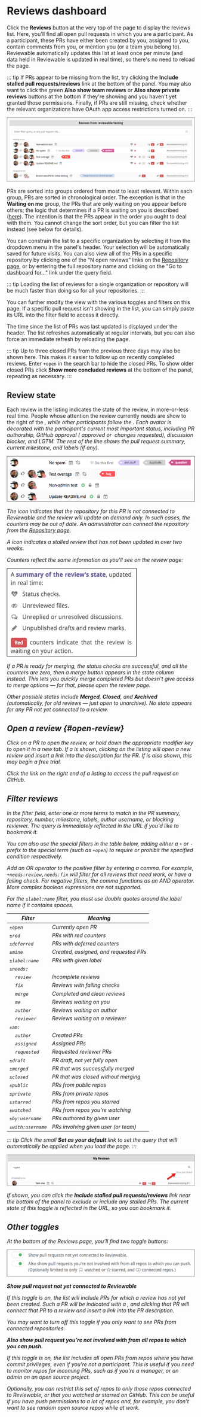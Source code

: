 
# Reviews dashboard

Click the **Reviews** button at the very top of the page to display the reviews list. Here, you'll find all open pull requests in which you are a participant. As a participant, these PRs have either been created by you, assigned to you, contain comments from you, or mention you (or a team you belong to).  Reviewable automatically updates this list at least once per minute (and data held in Reviewable is updated in real time), so there's no need to reload the page.

::: tip
If PRs appear to be missing from the list, try clicking the **Include stalled pull requests/reviews** link at the bottom of the panel. You may also want to click the green **Also show team reviews** or **Also show private reviews** buttons at the bottom if they're showing and you haven't yet granted those permissions. Finally, if PRs are still missing, check whether the relevant organizations have OAuth app access restrictions turned on.
:::

![reviewable reviews list](images/reviews_4.png)

PRs are sorted into groups ordered from most to least relevant. Within each group, PRs are sorted in chronological order. The exception is that in the **Waiting on me** group, the PRs that are only waiting on you appear before others; the logic that determines if a PR is waiting on you is described ([here](reviews.md#waiting-on)). The intention is that the PRs appear in the order you ought to deal with them. You cannot change the sort order, but you can filter the list instead (see below for details).

You can constrain the list to a specific organization by selecting it from the dropdown menu in the panel's header.  Your selection will be automatically saved for future visits.  You can also view all of the PRs in a specific repository by clicking one of the “N open reviews” links on the [Repository page](repositories.md), or by entering the full repository name and clicking on the "Go to dashboard for..." link under the query field.

::: tip
Loading the list of reviews for a single organization or repository will be much faster than doing so for all your repositories.
:::

You can further modify the view with the various toggles and filters on this page.  If a specific pull request isn't showing in the list, you can simply paste its URL into the filter field to access it directly.

The time since the list of PRs was last updated is displayed under the header.  The list refreshes automatically at regular intervals, but you can also force an immediate refresh by reloading the page.

::: tip
Up to three closed PRs from the previous three days may also be shown here. This makes it easier to follow up on recently completed reviews. Enter `+open` in the search bar to hide the closed PRs.  To show older closed PRs click **Show more concluded reviews** at the bottom of the panel, repeating as necessary.
:::

## Review state

Each review in the listing indicates the state of the review, in more-or-less real time.  People whose attention the review currently needs are show to the right of the <i class="waiting on icon"/>, while other participants follow the <i class="participating icon"/>.  Each avatar is decorated with the participant's current most important status, including PR authorship, GitHub approval (<i class="sanction approved icon"/>&nbsp;approved or <i class="sanction blocked icon"/>&nbsp;changes requested), discussion blocker, and LGTM. The rest of the line shows the pull request summary, current milestone, and labels (if any).

![reviews list](images/reviews_10.png)

The <i class="unconnected icon"/> icon indicates that the repository for this PR is not connected to Reviewable and the review will update on demand only. In such cases, the counters may be out of date. An administrator can connect the repository from the [Repository page](repositories.md).

A <i class="stalled icon"/> icon indicates a stalled review that has not been updated in over two weeks.

Counters reflect the same information as you'll see on the review page:

![reviewable review state](images/reviews_5.png)

If a PR is ready for merging, the status checks are successful, and all the counters are zero, then a merge button appears in the state column instead.  This lets you quickly merge completed PRs but doesn't give access to merge options — for that, please open the review page.

Other possible states include **Merged**, **Closed**, and **Archived** (automatically, for old reviews — just open to unarchive). No state appears for any PR not yet connected to a review.

## Open a review {#open-review}

Click on a PR to open the review, or hold down the appropriate modifier key to open it in a new tab.  If a <i class="create review icon"/> is shown, clicking on the listing will open a new review and insert a link into the description for the PR. If <i class="grey private icon"/> is also shown, this may begin a free trial.

Click the link on the right end of a listing to access the pull request on GitHub.

## Filter reviews

In the filter field, enter one or more terms to match in the PR summary, repository, number, milestone, labels, author username, or blocking reviewer.  The query is immediately reflected in the URL if you'd like to bookmark it.

You can also use the special filters in the table below, adding either a `+` or `-` prefix to the special term (such as `+open`) to require or prohibit the specified condition respectively.

Add an OR operator to the positive filter by entering a comma. For example, `+needs:review,needs:fix` will filter for all reviews that need work, or have a failing check. For negative filters, the comma functions as an AND operator. More complex boolean expressions are not supported.

For the <code>±label:<i>name</i></code> filter, you must use double quotes around the label name if it contains spaces.

Filter | Meaning
-----|---------
`±open` | Currently open PR
`±red` | PRs with red counters
`±deferred` | PRs with deferred counters
`±mine` | Created, assigned, and requested PRs
<code>±label:<i>name</i></code> | PRs with given label
`±needs:` | &nbsp;
&nbsp;&nbsp;&nbsp; `review` | Incomplete reviews
&nbsp;&nbsp;&nbsp; `fix` | Reviews with failing checks
&nbsp;&nbsp;&nbsp; `merge` | Completed and clean reviews
&nbsp;&nbsp;&nbsp; `me` | Reviews waiting on you
&nbsp;&nbsp;&nbsp; `author` | Reviews waiting on author
&nbsp;&nbsp;&nbsp; `reviewer` | Reviews waiting on a reviewer
`±am:` | &nbsp;
&nbsp;&nbsp;&nbsp; `author` | Created PRs
&nbsp;&nbsp;&nbsp; `assigned` | Assigned PRs
&nbsp;&nbsp;&nbsp; `requested` | Requested reviewer PRs
`±draft` | PR draft, not yet fully open
`±merged` | PR that was successfully merged
`±closed` | PR that was closed without merging
`±public` | PRs from public repos
`±private` | PRs from private repos
`±starred` | PRs from repos you starred
`±watched` | PRs from repos you're watching
<code>±by:<i>username</i></code> | PRs authored by given user
<code>±with:<i>username</i></code> | PRs involving given user (or team)

::: tip
Click the small **Set as your default** link to set the query that will automatically be applied when you load the page.
:::

![reviewable filter field](images/reviews_6.png)

If shown, you can click the **Include stalled pull requests/reviews** link near the bottom of the panel to exclude or include any stalled PRs.  The current state of this toggle is reflected in the URL, so you can bookmark it.

## Other toggles

At the bottom of the Reviews page, you’ll find two toggle buttons:

![reviewable reviews list toggles](images/reviews_14.png)

**Show pull request not yet connected to Reviewable**

If this toggle is on, the list will include PRs for which a review has not yet been created. Such a PR will be indicated with a <i class="create review icon"/>, and clicking that PR will connect that PR to a review and insert a link into the PR description.

You may want to turn off this toggle if you only want to see PRs from connected repositories.

**Also show pull request you’re not involved with from all repos to which you can push.**

If this toggle is on, the list includes all open PRs from repos where you have commit privileges, even if you're not a participant.  This is useful if you need to monitor repos for incoming PRs, such as if you're a manager, or an admin on an open source project.

Optionally, you can restrict this set of repos to only those repos connected to Reviewable, or that you watched or starred on GitHub. This can be useful if you have push permissions to a lot of repos and, for example, you don’t want to see random open source repos while at work.
